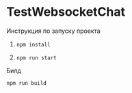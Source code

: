# TestWebsocketChat

Инструкция по запуску проекта

1) `npm install`

2) `npm run start`

Билд

`npm run build`